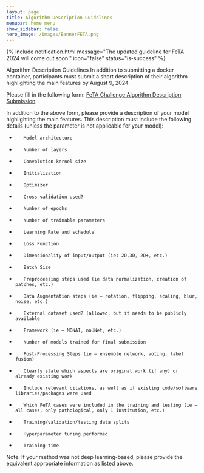 ```yaml
---
layout: page
title: Algorithm Description Guidelines
menubar: home_menu
show_sidebar: false
hero_image: /images/BannerFETA.png
---
```


{% include notification.html
message="The updated guideline for FeTA 2024 will come out soon."
icon="false"
status="is-success" %}


Algorithm Description Guidelines
In addition to submitting a docker container, participants must submit a short description of their algorithm highlighting the main features by August 9, 2024. 

Please fill in the following form: [FeTA Challenge Algorithm Description Submission](https://www.synapse.org/Portal/filehandle?ownerId=syn25649159&ownerType=ENTITY&fileName=Algorithm_submission_instructions.docx&preview=false&wikiId=610007)

In addition to the above form, please provide a description of your model highlighting the main features. This description must include the following details (unless the parameter is not applicable for your model):

-        Model architecture

-        Number of layers

-        Convolution kernel size

-        Initialization

-        Optimizer

-        Cross-validation used?

-        Number of epochs

-        Number of trainable parameters

-        Learning Rate and schedule

-        Loss Function

-        Dimensionality of input/output (ie: 2D,3D, 2D+, etc.)

-        Batch Size

-        Preprocessing steps used (ie data normalization, creation of patches, etc.)

-        Data Augmentation steps (ie – rotation, flipping, scaling, blur, noise, etc.)

-        External dataset used? (allowed, but it needs to be publicly available

-        Framework (ie – MONAI, nnUNet, etc.)

-        Number of models trained for final submission

-        Post-Processing Steps (ie – ensemble network, voting, label fusion)

-        Clearly state which aspects are original work (if any) or already existing work

-        Include relevant citations, as well as if existing code/software libraries/packages were used

-        Which FeTA cases were included in the training and testing (ie – all cases, only pathological, only 1 institution, etc.)

-        Training/validation/testing data splits

-        Hyperparameter tuning performed

-        Training time

 

Note: If your method was not deep learning-based, please provide the equivalent appropriate information as listed above. 